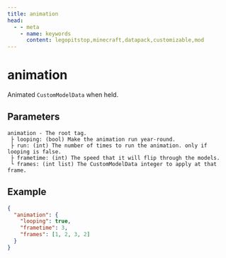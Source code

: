 ```yaml
---
title: animation
head:
  - - meta
    - name: keywords
      content: legopitstop,minecraft,datapack,customizable,mod
---
```


# animation

Animated `CustomModelData` when held.

## Parameters

```
animation - The root tag.
 ├ looping: (bool) Make the animation run year-round.
 ├ run: (int) The number of times to run the animation. only if looping is false.
 ├ frametime: (int) The speed that it will flip through the models.
 └ frames: (int list) The CustomModelData integer to apply at that frame.
```

## Example

```json
{
  "animation": {
    "looping": true,
    "frametime": 3,
    "frames": [1, 2, 3, 2]
  }
}
```
